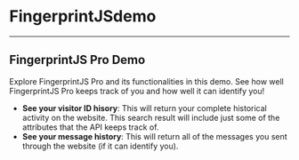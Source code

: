 # FingerprintJSdemo

---

## FingerprintJS Pro Demo

Explore FingerprintJS Pro and its functionalities in this demo.
See how well FingerprintJS Pro keeps track of you and how well it can identify you!

- **See your visitor ID hisory**: This will return your complete historical activity on the website. This search result will include just some of the attributes that the API keeps track of.
- **See your message history**: This will return all of the messages you sent through the website (if it can identify you).
